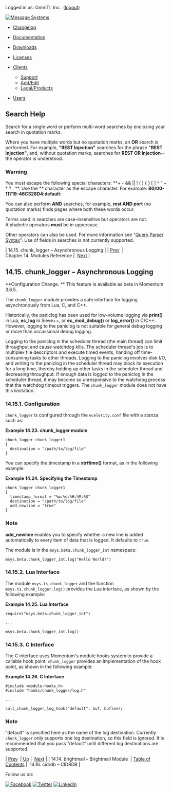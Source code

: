 Logged in as: OmniTI, Inc.  ([logout](https://support.messagesystems.com/logout.php))

[![Message Systems](https://support.messagesystems.com/images/ms-white205.png)](https://support.messagesystems.com/start.php) 

*   [Changelog](https://support.messagesystems.com/start.php?show=changelog)
*   [Documentation](https://support.messagesystems.com/docs/)
*   [Downloads](https://support.messagesystems.com/start.php)

*   [Licenses](https://support.messagesystems.com/license_summary.php)
*   <a href="">Clients</a>
    *   [Support](https://support.messagesystems.com/cs.php)
    *   [Add/Edit](https://support.messagesystems.com/edit_client.php)
    *   [Legal/Products](https://support.messagesystems.com/edit_products.php)
*   [Users](https://support.messagesystems.com/edit_customer.php)

## Search Help

Search for a single word or perform multi-word searches by enclosing your search in quotation marks.

Where you have multiple words but no quotation marks, an **OR** search is performed. For example, **"REST Injection"** searches for the phrase **"REST Injection"**, and, without quotation marks, searches for **REST OR Injection**--the operator is understood.

### Warning

You must escape the following special characters: **+ - && || ! ( ) { } [ ] ^ " ~ * ? : \**. Use the **\** character as the escape character. For example: **B0/00-11719-46C328D4\:default\:**

You can also perform **AND** searches, for example, **rest AND port** (no quotation marks) finds pages where both these words occur.

Terms used in searches are case-insensitive but operators are not. Alphabetic operators **must** be in uppercase.

Other operators can also be used. For more information see "[Query Parser Syntax](https://lucene.apache.org/core/old_versioned_docs/versions/3_0_0/queryparsersyntax.html)". Use of fields in searches is not currently supported.

| 14.15. chunk_logger – Asynchronous Logging |
| [Prev](modules.brightmail.php)  | Chapter 14. Modules Reference |  [Next](modules.cidrdb.php) |

## 14.15. chunk_logger – Asynchronous Logging

<a class="indexterm" name="idp18327504"></a>

**Configuration Change. ** This feature is available as beta in Momentum 3.6.5.

The `chunk_logger` module provides a safe interface for logging asynchronously from Lua, C, and C++.

Historically, the paniclog has been used for low-volume logging via **print()** in Lua, **ec_log** in Sieve++, or **ec_mod_debug()** or **log_error()** in C/C++. However, logging to the paniclog is not suitable for general debug logging or more than occassional debug logging.

Logging to the paniclog in the scheduler thread (the main thread) can limit throughput and cause watchdog kills. The scheduler thread's job is to multiplex file descriptors and execute timed events, handing off time-consuming tasks to other threads. Logging to the paniclog involves disk I/O, and writing to the paniclog in the scheduler thread may block its execution for a long time, thereby holding up other tasks in the scheduler thread and decreasing throughput. If enough data is logged to the paniclog in the scheduler thread, it may become so unresponsive to the watchdog process that the watchdog timeout triggers. The `chunk_logger` module does not have this limitation.

### 14.15.1. Configuration

`chunk_logger` is configured through the `ecelerity.conf` file with a stanza such as:

<a name="example.chunk_logger"></a>

**Example 14.23. chunk_logger module**

```
chunk_logger chunk_logger1
{
  destination = "/path/to/log/file"
}
```

You can specify the timestamp in a **strftime()** format, as in the following example:

<a name="example.chunk_logger.timestamp"></a>

**Example 14.24. Specifying the Timestamp**

```
chunk_logger chunk_logger1
{
  timestamp_format = "%m:%d:%H:%M:%S"
  destination = "/path/to/log/file"
  add_newline = "true"
}
```

### Note

**add_newline** enables you to specify whether a new line is added automatically to every item of data that is logged. It defaults to `true`.

The module is in the `msys.beta.chunk_logger_int` namespace:

`msys.beta.chunk_logger_int.log("Hello World!")`
### 14.15.2. Lua Interface

The module `msys.ts.chunk_logger` and the function `msys.ts.chunk_logger.log()` provides the Lua interface, as shown by the following example:

<a name="example.chunk_logger.lua_interface"></a>

**Example 14.25. Lua Interface**

```
require("msys.beta.chunk_logger_int")

...

msys.beta.chunk_logger_int.log()
```

### 14.15.3. C Interface

The C interface uses Momentum's module hooks system to provide a callable hook point. `chunk_logger` provides an implementation of the hook point, as shown in the following example:

<a name="example.chunk_logger.c_interface"></a>

**Example 14.26. C Interface**

```
#include <module-hooks.h>
#include "hooks/chunk_logger/log.h"

...

call_chunk_logger_log_hook("default", buf, buflen);
```

### Note

"default" is specified here as the name of the log destination. Currently `chunk_logger` only supports one log destination, so this field is ignored. It is recommended that you pass "default" until different log destinations are supported.

| [Prev](modules.brightmail.php)  | [Up](modules.php) |  [Next](modules.cidrdb.php) |
| 14.14. brightmail – Brightmail Module  | [Table of Contents](index.php) |  14.16. cidrdb – CIDRDB |

Follow us on:

[![Facebook](https://support.messagesystems.com/images/icon-facebook.png)](http://www.facebook.com/messagesystems) [![Twitter](https://support.messagesystems.com/images/icon-twitter.png)](http://twitter.com/#!/MessageSystems) [![LinkedIn](https://support.messagesystems.com/images/icon-linkedin.png)](http://www.linkedin.com/company/message-systems)